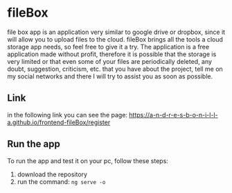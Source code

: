 # fileBox

file box app is an application very similar to google drive or dropbox, since it will allow you to upload files to the cloud. fileBox brings all the tools a cloud storage app needs, so feel free to give it a try.
The application is a free application made without profit, therefore it is possible that the storage is very limited or that even some of your files are periodically deleted, any doubt, suggestion, criticism, etc. that you have about the project, tell me on my social networks and there I will try to assist you as soon as possible.

## Link

in the following link you can see the page: https://a-n-d-r-e-s-b-o-n-i-l-l-a.github.io/frontend-fileBox/register

## Run the app

To run the app and test it on your pc, follow these steps:

1. download the repository
2. run the command: ```ng serve -o```
